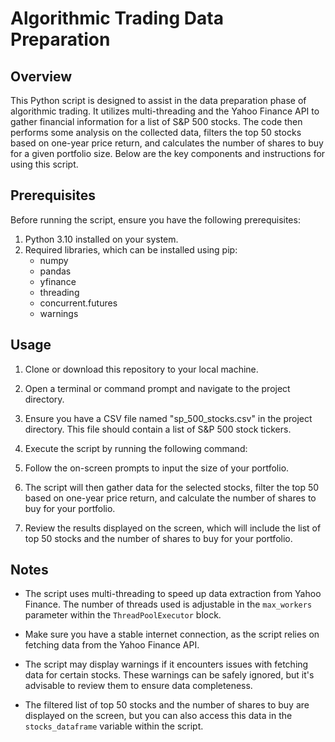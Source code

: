 # Algorithmic Trading Data Preparation

## Overview

This Python script is designed to assist in the data preparation phase of algorithmic trading. It utilizes multi-threading and the Yahoo Finance API to gather financial information for a list of S&P 500 stocks. The code then performs some analysis on the collected data, filters the top 50 stocks based on one-year price return, and calculates the number of shares to buy for a given portfolio size. Below are the key components and instructions for using this script.

## Prerequisites

Before running the script, ensure you have the following prerequisites:

1. Python 3.10 installed on your system.
2. Required libraries, which can be installed using pip:
   - numpy
   - pandas
   - yfinance
   - threading
   - concurrent.futures
   - warnings

## Usage

1. Clone or download this repository to your local machine.

2. Open a terminal or command prompt and navigate to the project directory.

3. Ensure you have a CSV file named "sp_500_stocks.csv" in the project directory. This file should contain a list of S&P 500 stock tickers.

4. Execute the script by running the following command:

5. Follow the on-screen prompts to input the size of your portfolio.

6. The script will then gather data for the selected stocks, filter the top 50 based on one-year price return, and calculate the number of shares to buy for your portfolio.

7. Review the results displayed on the screen, which will include the list of top 50 stocks and the number of shares to buy for your portfolio.

## Notes

- The script uses multi-threading to speed up data extraction from Yahoo Finance. The number of threads used is adjustable in the `max_workers` parameter within the `ThreadPoolExecutor` block.

- Make sure you have a stable internet connection, as the script relies on fetching data from the Yahoo Finance API.

- The script may display warnings if it encounters issues with fetching data for certain stocks. These warnings can be safely ignored, but it's advisable to review them to ensure data completeness.

- The filtered list of top 50 stocks and the number of shares to buy are displayed on the screen, but you can also access this data in the `stocks_dataframe` variable within the script.

